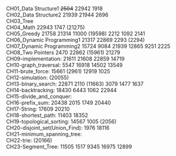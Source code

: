 CH01_Data Structure1 ~~2504~~ 22942 1918 <br>
CH02_Data Structure2 21939 21944 2696 <br>
CH03_Tree <br>
CH04_Math 22943 1747 (21275) <br>
CH05_Greedy 21758 21314 11000 (19598) 2212 1092 2141 <br>
CH06_Dynamic Programming1 21317 22869 2293 (2294) <br>
CH07_Dynamic Programming2 15724 9084 21939 12865 9251 2225 <br>
CH08_Two Pointers 2470 22862 (15961) 21279 <br>
CH09-implementation: 21611 21608 22859 14719 <br>
CH10-graph_traversal: 5547 16918 14502 13549 <br>
CH11-brute_force: 15661 (2961) 12919 1025 <br>
CH12-simulation: (20055) <br>
CH13-binary_search: 22871 2110 (11663) 3079 1477 1637 <br>
CH14-backtracking: 18430 6443 1062 22944 <br>
CH15-divide_and_conquer: <br>
CH16-prefix_sum: 20438 2015 1749 20440 <br>
CH17-String: 17609 20210 <br>
CH18-shortest_path: 11403 18352 <br>
CH19-topological_sorting: 14567 1005 (2056) <br>
CH20-disjoint_set(Union_Find): 1976 18116 <br>
CH21-minimum_spanning_tree: <br>
CH22-trie: (20166) <br>
CH23-Segment_Tree: 11505 1517 9345 16975 12899 <br>
